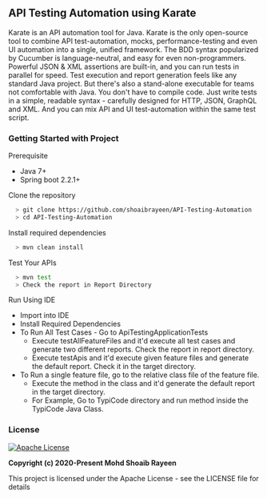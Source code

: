 ## API Testing Automation using Karate
Karate is an API automation tool for Java. Karate is the only open-source tool to combine API test-automation, mocks, performance-testing and even UI automation into a single, unified framework. The BDD syntax popularized by Cucumber is language-neutral, and easy for even non-programmers. Powerful JSON & XML assertions are built-in, and you can run tests in parallel for speed.
Test execution and report generation feels like any standard Java project. But there's also a stand-alone executable for teams not comfortable with Java. You don't have to compile code. Just write tests in a simple, readable syntax - carefully designed for HTTP, JSON, GraphQL and XML. And you can mix API and UI test-automation within the same test script.

### Getting Started with Project
Prerequisite
- Java 7+
- Spring boot 2.2.1+

Clone the repository
```sh
  > git clone https://github.com/shoaibrayeen/API-Testing-Automation
  > cd API-Testing-Automation
```

Install required dependencies
```sh
  > mvn clean install
```

Test Your APIs
```sh
  > mvn test
  > Check the report in Report Directory
```

Run Using IDE
- Import into IDE
- Install Required Dependencies
- To Run All Test Cases - Go to ApiTestingApplicationTests
    - Execute testAllFeatureFiles and it'd execute all test cases and generate two different reports. Check the report in report directory.
    - Execute testApis and it'd execute given feature files and generate the default report. Check it in the target directory.
- To Run a single feature file, go to the relative class file of the feature file.
    - Execute the method in the class and it'd generate the default report in the target directory.
    - For Example, Go to TypiCode directory and run method inside the TypiCode Java Class.



### License
[![Apache License](https://img.shields.io/badge/license-Apache-brightgreen.svg)](http://www.apache.org/licenses/)

**Copyright (c) 2020-Present Mohd Shoaib Rayeen**

This project is licensed under the Apache License - see the LICENSE file for details
